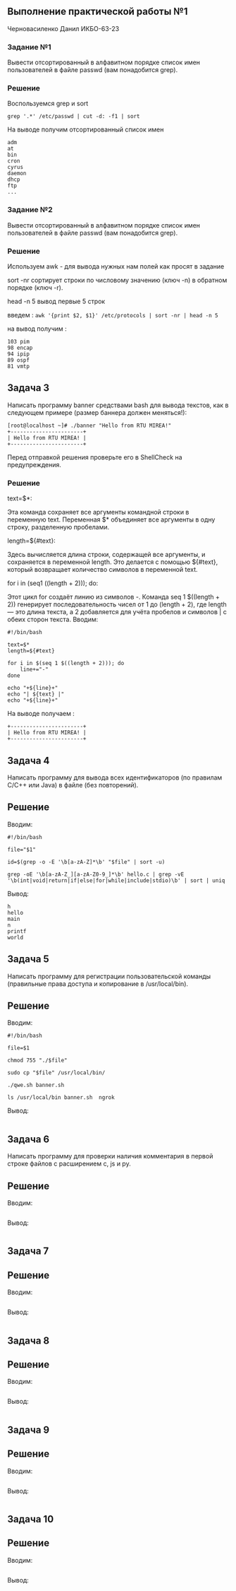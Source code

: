 ## Выполнение практической работы №1

Черновасиленко Данил ИКБО-63-23

### Задание №1

Вывести отсортированный в алфавитном порядке список имен пользователей в файле passwd (вам понадобится grep).

### Решение

Воспользуемся grep и sort

```
grep '.*' /etc/passwd | cut -d: -f1 | sort
```

На выводе получим отсортированный список имен

```
adm
at
bin
cron
cyrus
daemon
dhcp
ftp
...
```

### Задание №2

Вывести отсортированный в алфавитном порядке список имен пользователей в файле passwd (вам понадобится grep).

### Решение

Используем awk - для вывода нужных нам полей как просят в задание

sort -nr сортирует строки по числовому значению (ключ -n) в обратном порядке (ключ -r).

head -n 5 вывод первые 5 строк

введем :  ``` awk '{print $2, $1}' /etc/protocols | sort -nr | head -n 5 ```

на вывод получим :
```
103 pim
98 encap
94 ipip
89 ospf
81 vmtp
```

## Задача 3

Написать программу banner средствами bash для вывода текстов, как в следующем примере (размер баннера должен меняться!):

```
[root@localhost ~]# ./banner "Hello from RTU MIREA!"
+-----------------------+
| Hello from RTU MIREA! |
+-----------------------+
```

Перед отправкой решения проверьте его в ShellCheck на предупреждения.


### Решение
text=$*:

Эта команда сохраняет все аргументы командной строки в переменную text. Переменная $* объединяет все аргументы в одну строку, разделенную пробелами.

length=${#text}:

Здесь вычисляется длина строки, содержащей все аргументы, и сохраняется в переменной length. Это делается с помощью ${#text}, который возвращает количество символов в переменной text.

for i in  (seq1 ((length + 2))); do:

Этот цикл for создаёт линию из символов -. Команда seq 1 $((length + 2)) генерирует последовательность чисел от 1 до (length + 2), где length — это длина текста, а 2 добавляется для учёта пробелов и символов | с обеих сторон текста.
Вводим: 
```
#!/bin/bash

text=$*
length=${#text}

for i in $(seq 1 $((length + 2))); do
    line+="-"
done

echo "+${line}+"
echo "| ${text} |"
echo "+${line}+"
```

На выводе получаем : 
```
+-----------------------+
| Hello from RTU MIREA! |
+-----------------------+
```
## Задача 4

Написать программу для вывода всех идентификаторов (по правилам C/C++ или Java) в файле (без повторений).

## Решение
Вводим:
```
#!/bin/bash

file="$1"

id=$(grep -o -E '\b[a-zA-Z]*\b' "$file" | sort -u)

```

```
grep -oE '\b[a-zA-Z_][a-zA-Z0-9_]*\b' hello.c | grep -vE '\b(int|void|return|if|else|for|while|include|stdio)\b' | sort | uniq
```
Вывод:
```
h
hello
main
n
printf
world
```

## Задача 5

Написать программу для регистрации пользовательской команды (правильные права доступа и копирование в /usr/local/bin).

## Решение
Вводим:
```
#!/bin/bash

file=$1

chmod 755 "./$file"

sudo cp "$file" /usr/local/bin/
```

```
./qwe.sh banner.sh
```

```
ls /usr/local/bin banner.sh  ngrok
```
Вывод:
```
```

## Задача 6

Написать программу для проверки наличия комментария в первой строке файлов с расширением c, js и py.

## Решение
Вводим:
```
```
Вывод:
```
```


## Задача 7



## Решение
Вводим:
```
```
Вывод:
```
```

## Задача 8



## Решение
Вводим:
```
```
Вывод:
```
```

## Задача 9



## Решение
Вводим:
```
```
Вывод:
```
```


## Задача 10



## Решение
Вводим:
```
```
Вывод:
```
```



